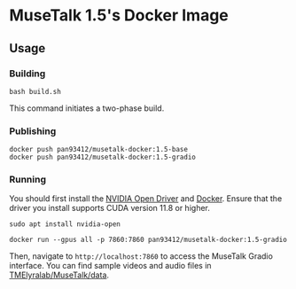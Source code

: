 # MuseTalk 1.5's Docker Image

## Usage

### Building

```shell
bash build.sh
```

This command initiates a two-phase build.

### Publishing

```shell
docker push pan93412/musetalk-docker:1.5-base
docker push pan93412/musetalk-docker:1.5-gradio
```

### Running

You should first install the [NVIDIA Open Driver](https://documentation.ubuntu.com/server/how-to/graphics/install-nvidia-drivers/index.html#the-recommended-way-ubuntu-drivers-tool) and [Docker](https://docs.docker.com/engine/install/ubuntu/#install-using-the-repository). Ensure that the driver you install supports CUDA version 11.8 or higher.

```shell
sudo apt install nvidia-open
```

```shell
docker run --gpus all -p 7860:7860 pan93412/musetalk-docker:1.5-gradio
```

Then, navigate to `http://localhost:7860` to access the MuseTalk Gradio interface. You can find sample videos and audio files in [TMElyralab/MuseTalk/data](https://github.com/TMElyralab/MuseTalk/tree/main/data).
